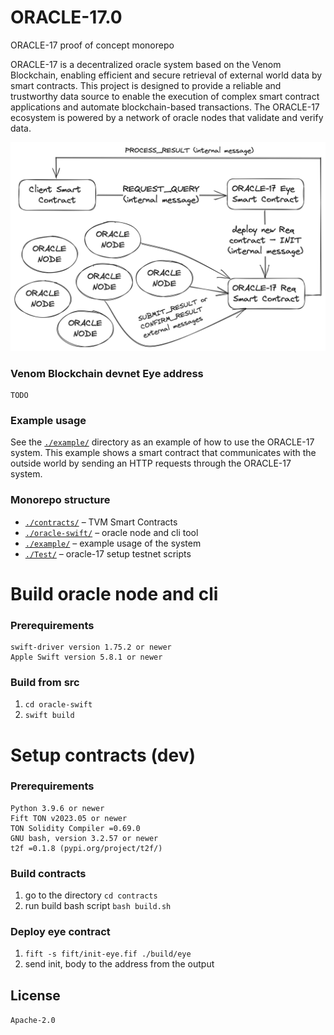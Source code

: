 # ORACLE-17.0

ORACLE-17 proof of concept monorepo

ORACLE-17 is a decentralized oracle system based on the Venom Blockchain,
enabling efficient and secure retrieval of external world data by smart
contracts. This project is designed to provide a reliable and trustworthy
data source to enable the execution of complex smart contract applications
and automate blockchain-based transactions. The ORACLE-17 ecosystem is
powered by a network of oracle nodes that validate and verify data.

![ORACLE-17 arch](./img/arch.png)

### Venom Blockchain devnet Eye address
```
TODO
```

### Example usage

See the [`./example/`](./example/) directory as an example of how to use the
ORACLE-17 system. This example shows a smart contract that communicates with
the outside world by sending an HTTP requests through the ORACLE-17 system.

### Monorepo structure

- [`./contracts/`](./contracts/) – TVM Smart Contracts
- [`./oracle-swift/`](./oracle-swift/) – oracle node and cli tool
- [`./example/`](./oracle-swift/) – example usage of the system
- [`./Test/`](./Test/) – oracle-17 setup testnet scripts

# Build oracle node and cli

### Prerequirements
```
swift-driver version 1.75.2 or newer
Apple Swift version 5.8.1 or newer
```

### Build from src

1. `cd oracle-swift`
2. `swift build`

# Setup contracts (dev)

### Prerequirements

```
Python 3.9.6 or newer
Fift TON v2023.05 or newer
TON Solidity Compiler =0.69.0
GNU bash, version 3.2.57 or newer
t2f =0.1.8 (pypi.org/project/t2f/)
```

### Build contracts

1. go to the directory `cd contracts`
2. run build bash script `bash build.sh`

### Deploy eye contract

1. `fift -s fift/init-eye.fif ./build/eye`
2. send init, body to the address from the output

## License

`Apache-2.0`

